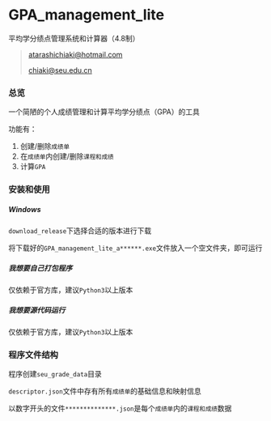 # GPA_management_lite
平均学分绩点管理系统和计算器（4.8制）

> atarashichiaki@hotmail.com
>
> chiaki@seu.edu.cn

### 总览

一个简陋的个人成绩管理和计算平均学分绩点（GPA）的工具

功能有：

1. 创建/删除`成绩单`
2. 在`成绩单`内创建/删除`课程和成绩`
3. 计算`GPA`



### 安装和使用

##### Windows

`download_release`下选择合适的版本进行下载

将下载好的`GPA_management_lite_a******.exe`文件放入一个空文件夹，即可运行

##### 我想要自己打包程序

仅依赖于官方库，建议`Python3`以上版本

##### 我想要源代码运行

仅依赖于官方库，建议`Python3`以上版本



### 程序文件结构

程序创建`seu_grade_data`目录

`descriptor.json`文件中存有所有`成绩单`的基础信息和映射信息

以数字开头的文件`**************.json`是每个`成绩单`内的`课程和成绩`数据